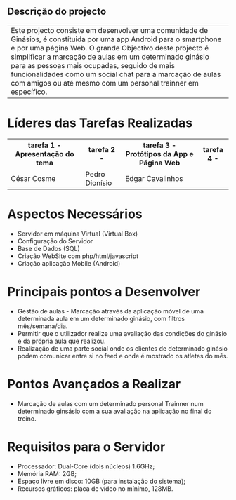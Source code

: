 <h2>Descrição do projecto </h2>

<table>
 
  <tr>
    <td>Este projecto consiste em desenvolver uma comunidade de Ginásios, é constítuida por uma app Android para o smartphone e por uma página Web. O grande Objectivo deste projecto é simplificar a marcação de aulas em um determinado ginásio para as pessoas mais ocupadas, seguido de mais funcionalidades como um social chat para a marcação de aulas com amigos ou até mesmo com um personal trainner em específico. </td>
    
</table>



<h1>Líderes das Tarefas Realizadas </h1>

<table>
  <tr>
    <th>tarefa 1 - Apresentação do tema</th>
    <th>tarefa 2 -  </th>
    <th>tarefa 3 - Protótipos da App e Página Web</th>
    <th>tarefa 4 - </th>
    
  </tr>
  <tr>
    <td>César Cosme</td>
    <td>Pedro Dionísio</td>
    <td>Edgar Cavalinhos</td>
    <td></td>
       
    
  </tr>
  
</table>



<h1>Aspectos Necessários</h1>

<ul>
  <li>Servidor em máquina Virtual (Virtual Box)</li>
  <li>Configuração do Servidor </li>
  <li>Base de Dados (SQL)</li>
  <li>Criação WebSite com php/html/javascript</li>
  <li>Criação aplicação Mobile (Android)</li>
</ul>


<h1>Principais pontos a Desenvolver </h1>
 <ul>
 <li> Gestão de aulas - Marcação através da aplicação móvel de uma determinada aula em um determinado ginásio, com filtros mês/semana/dia. </li>
	<li> Permitir que o utilizador realize uma avaliação das condições do ginásio e da própria aula que realizou. </li>
	<li> Realização de uma parte social onde os clientes de determinado ginásio podem comunicar entre si no feed e onde é mostrado os atletas do mês. </li></ul>

	
<h1>Pontos Avançados a Realizar</h1>	
<ul>	
	<li>Marcação de aulas com um determinado personal Trainner num determinado ginsásio com a sua avaliação na aplicação no final do treino.</li></ul>
	
	
<h1>Requisitos para o Servidor</h1>

<ul>
  <li>	Processador: Dual-Core (dois núcleos) 1.6GHz;</li>
  <li>	Memória RAM: 2GB; </li>
  <li>	Espaço livre em disco: 10GB (para instalação do sistema);</li>
  <li> 	Recursos gráficos:  placa de vídeo no  mínimo, 128MB. </li>
 
</ul>

